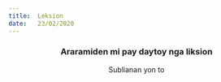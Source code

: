```yaml
---
title:  Leksion
date:   23/02/2020
---
```


### <center>Araramiden mi pay daytoy nga liksion</center>
<center>Sublianan yon to</center>